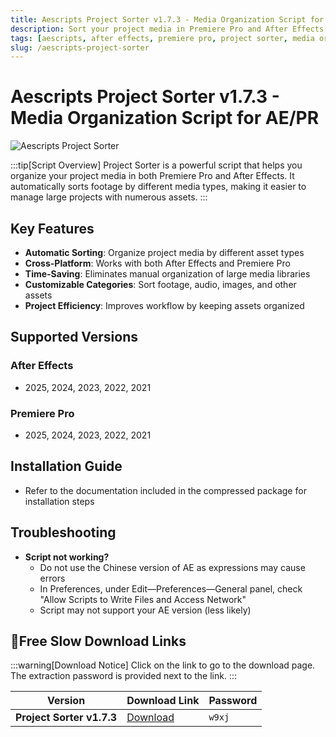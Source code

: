 ```yaml
---
title: Aescripts Project Sorter v1.7.3 - Media Organization Script for AE/PR
description: Sort your project media in Premiere Pro and After Effects by different media types. Automatically organize footage, audio, images, and other assets into categorized folders.
tags: [aescripts, after effects, premiere pro, project sorter, media organization, asset management, ae script, pr script]
slug: /aescripts-project-sorter
---
```


<!-- Above is frontmatter Part - generated based on content to meet Google SEO requirements, balancing automation efficiency with Google's E-E-A-T principles -->

# Aescripts Project Sorter v1.7.3 - Media Organization Script for AE/PR

![Aescripts Project Sorter](https://www.gfxcamp.com/wp-content/uploads/2025/09/Project-Sorter.jpg)

:::tip[Script Overview]
Project Sorter is a powerful script that helps you organize your project media in both Premiere Pro and After Effects. It automatically sorts footage by different media types, making it easier to manage large projects with numerous assets.
:::

## Key Features

- **Automatic Sorting**: Organize project media by different asset types
- **Cross-Platform**: Works with both After Effects and Premiere Pro
- **Time-Saving**: Eliminates manual organization of large media libraries
- **Customizable Categories**: Sort footage, audio, images, and other assets
- **Project Efficiency**: Improves workflow by keeping assets organized

## Supported Versions

### After Effects
- 2025, 2024, 2023, 2022, 2021

### Premiere Pro
- 2025, 2024, 2023, 2022, 2021

## Installation Guide

- Refer to the documentation included in the compressed package for installation steps

## Troubleshooting

- **Script not working?**
  - Do not use the Chinese version of AE as expressions may cause errors
  - In Preferences, under Edit—Preferences—General panel, check "Allow Scripts to Write Files and Access Network"
  - Script may not support your AE version (less likely)

## 🐌Free Slow Download Links

:::warning[Download Notice]
Click on the link to go to the download page. The extraction password is provided next to the link.
:::

| Version | Download Link | Password |
|---------|---------------|----------|
| **Project Sorter v1.7.3** | [Download](https://pan.baidu.com/s/1Wfklm8E7Hd4hPHG9GhWkQg?pwd=w9xj) | `w9xj` |
